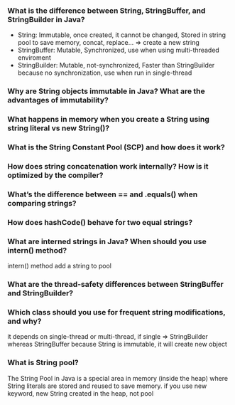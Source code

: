### What is the difference between String, StringBuffer, and StringBuilder in Java?
- String: Immutable, once created, it cannot be changed, Stored in string pool to save memory, concat, replace... => create a new string
- StringBuffer: Mutable, Synchronized, use when using multi-threaded enviroment
- StringBuilder: Mutable, not-synchronized, Faster than StringBuilder because no synchronization, use when run in single-thread

### Why are String objects immutable in Java? What are the advantages of immutability?

### What happens in memory when you create a String using string literal vs new String()?

### What is the String Constant Pool (SCP) and how does it work?

### How does string concatenation work internally? How is it optimized by the compiler?

### What’s the difference between == and .equals() when comparing strings?

### How does hashCode() behave for two equal strings?

### What are interned strings in Java? When should you use intern() method?
intern() method add a string to pool

### What are the thread-safety differences between StringBuffer and StringBuilder?

### Which class should you use for frequent string modifications, and why?
it depends on single-thread or multi-thread, if single => StringBuilder whereas StringBuffer because String is immutable, it will create new object

### What is String pool?
The String Pool in Java is a special area in memory (inside the heap) where String literals are stored and reused to save memory.
if you use new keyword, new String created in the heap, not pool
